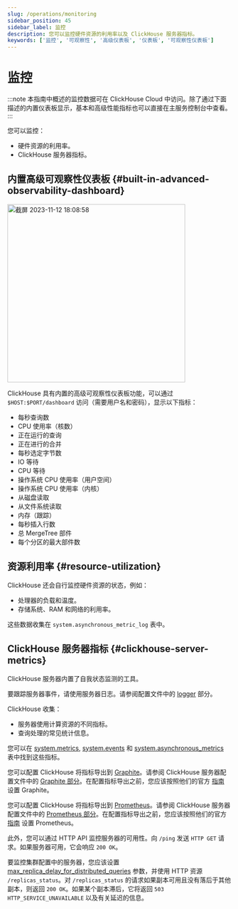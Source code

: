 ```yaml
---
slug: /operations/monitoring
sidebar_position: 45
sidebar_label: 监控
description: 您可以监控硬件资源的利用率以及 ClickHouse 服务器指标。
keywords: ['监控', '可观察性', '高级仪表板', '仪表板', '可观察性仪表板']
---
```



# 监控

:::note
本指南中概述的监控数据可在 ClickHouse Cloud 中访问。除了通过下面描述的内置仪表板显示，基本和高级性能指标也可以直接在主服务控制台中查看。
:::

您可以监控：

- 硬件资源的利用率。
- ClickHouse 服务器指标。

## 内置高级可观察性仪表板 {#built-in-advanced-observability-dashboard}

<img width="400" alt="截屏 2023-11-12 18:08:58" src="https://github.com/ClickHouse/ClickHouse/assets/3936029/2bd10011-4a47-4b94-b836-d44557c7fdc1" />

ClickHouse 具有内置的高级可观察性仪表板功能，可以通过 `$HOST:$PORT/dashboard` 访问（需要用户名和密码），显示以下指标：
- 每秒查询数
- CPU 使用率（核数）
- 正在运行的查询
- 正在进行的合并
- 每秒选定字节数
- IO 等待
- CPU 等待
- 操作系统 CPU 使用率（用户空间）
- 操作系统 CPU 使用率（内核）
- 从磁盘读取
- 从文件系统读取
- 内存（跟踪）
- 每秒插入行数
- 总 MergeTree 部件
- 每个分区的最大部件数

## 资源利用率 {#resource-utilization}

ClickHouse 还会自行监控硬件资源的状态，例如：

- 处理器的负载和温度。
- 存储系统、RAM 和网络的利用率。

这些数据收集在 `system.asynchronous_metric_log` 表中。

## ClickHouse 服务器指标 {#clickhouse-server-metrics}

ClickHouse 服务器内置了自我状态监测的工具。

要跟踪服务器事件，请使用服务器日志。请参阅配置文件中的 [logger](../operations/server-configuration-parameters/settings.md#logger) 部分。

ClickHouse 收集：

- 服务器使用计算资源的不同指标。
- 查询处理的常见统计信息。

您可以在 [system.metrics](/operations/system-tables/metrics), [system.events](/operations/system-tables/events) 和 [system.asynchronous_metrics](/operations/system-tables/asynchronous_metrics) 表中找到这些指标。

您可以配置 ClickHouse 将指标导出到 [Graphite](https://github.com/graphite-project)。请参阅 ClickHouse 服务器配置文件中的 [Graphite 部分](../operations/server-configuration-parameters/settings.md#graphite)。在配置指标导出之前，您应该按照他们的官方 [指南](https://graphite.readthedocs.io/en/latest/install.html) 设置 Graphite。

您可以配置 ClickHouse 将指标导出到 [Prometheus](https://prometheus.io)。请参阅 ClickHouse 服务器配置文件中的 [Prometheus 部分](../operations/server-configuration-parameters/settings.md#prometheus)。在配置指标导出之前，您应该按照他们的官方 [指南](https://prometheus.io/docs/prometheus/latest/installation/) 设置 Prometheus。

此外，您可以通过 HTTP API 监控服务器的可用性。向 `/ping` 发送 `HTTP GET` 请求。如果服务器可用，它会响应 `200 OK`。

要监控集群配置中的服务器，您应该设置 [max_replica_delay_for_distributed_queries](../operations/settings/settings.md#max_replica_delay_for_distributed_queries) 参数，并使用 HTTP 资源 `/replicas_status`。对 `/replicas_status` 的请求如果副本可用且没有落后于其他副本，则返回 `200 OK`。如果某个副本滞后，它将返回 `503 HTTP_SERVICE_UNAVAILABLE` 以及有关延迟的信息。
